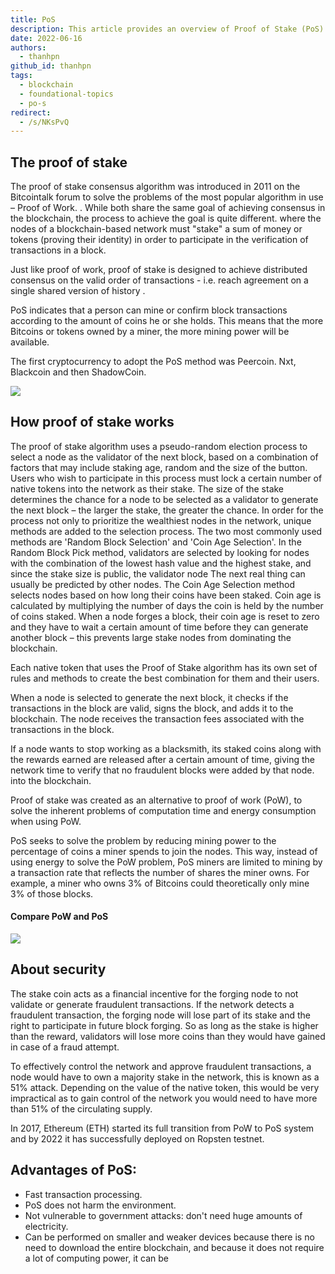 ```yaml
---
title: PoS
description: This article provides an overview of Proof of Stake (PoS) in blockchain technology, including its definition, how it works, and its advantages.
date: 2022-06-16
authors:
  - thanhpn
github_id: thanhpn
tags:
  - blockchain
  - foundational-topics
  - po-s
redirect:
  - /s/NKsPvQ
---
```


## The proof of stake

The proof of stake consensus algorithm was introduced in 2011 on the Bitcointalk forum to solve the problems of the most popular algorithm in use – Proof of Work. . While both share the same goal of achieving consensus in the blockchain, the process to achieve the goal is quite different. where the nodes of a blockchain-based network must "stake" a sum of money or tokens (proving their identity) in order to participate in the verification of transactions in a block.

Just like proof of work, proof of stake is designed to achieve distributed consensus on the valid order of transactions - i.e. reach agreement on a single shared version of history .

PoS indicates that a person can mine or confirm block transactions according to the amount of coins he or she holds. This means that the more Bitcoins or tokens owned by a miner, the more mining power will be available.

The first cryptocurrency to adopt the PoS method was Peercoin. Nxt, Blackcoin and then ShadowCoin.

![](assets/pos_jouvtnm.png.webp)

## How proof of stake works

The proof of stake algorithm uses a pseudo-random election process to select a node as the validator of the next block, based on a combination of factors that may include staking age, random and the size of the button. Users who wish to participate in this process must lock a certain number of native tokens into the network as their stake. The size of the stake determines the chance for a node to be selected as a validator to generate the next block – the larger the stake, the greater the chance. In order for the process not only to prioritize the wealthiest nodes in the network, unique methods are added to the selection process. The two most commonly used methods are 'Random Block Selection' and 'Coin Age Selection'. In the Random Block Pick method, validators are selected by looking for nodes with the combination of the lowest hash value and the highest stake, and since the stake size is public, the validator node The next real thing can usually be predicted by other nodes. The Coin Age Selection method selects nodes based on how long their coins have been staked. Coin age is calculated by multiplying the number of days the coin is held by the number of coins staked. When a node forges a block, their coin age is reset to zero and they have to wait a certain amount of time before they can generate another block – this prevents large stake nodes from dominating the blockchain.

Each native token that uses the Proof of Stake algorithm has its own set of rules and methods to create the best combination for them and their users.

When a node is selected to generate the next block, it checks if the transactions in the block are valid, signs the block, and adds it to the blockchain. The node receives the transaction fees associated with the transactions in the block.

If a node wants to stop working as a blacksmith, its staked coins along with the rewards earned are released after a certain amount of time, giving the network time to verify that no fraudulent blocks were added by that node. into the blockchain.

Proof of stake was created as an alternative to proof of work (PoW), to solve the inherent problems of computation time and energy consumption when using PoW.

PoS seeks to solve the problem by reducing mining power to the percentage of coins a miner spends to join the nodes. This way, instead of using energy to solve the PoW problem, PoS miners are limited to mining by a transaction rate that reflects the number of shares the miner owns. For example, a miner who owns 3% of Bitcoins could theoretically only mine 3% of those blocks.

#### Compare PoW and PoS

![](assets/pos_xiuwh4m.png.webp)

## About security

The stake coin acts as a financial incentive for the forging node to not validate or generate fraudulent transactions. If the network detects a fraudulent transaction, the forging node will lose part of its stake and the right to participate in future block forging. So as long as the stake is higher than the reward, validators will lose more coins than they would have gained in case of a fraud attempt.

To effectively control the network and approve fraudulent transactions, a node would have to own a majority stake in the network, this is known as a 51% attack. Depending on the value of the native token, this would be very impractical as to gain control of the network you would need to have more than 51% of the circulating supply.

In 2017, Ethereum (ETH) started its full transition from PoW to PoS system and by 2022 it has successfully deployed on Ropsten testnet.

## Advantages of PoS:

- Fast transaction processing.
- PoS does not harm the environment.
- Not vulnerable to government attacks: don't need huge amounts of electricity.
- Can be performed on smaller and weaker devices because there is no need to download the entire blockchain, and because it does not require a lot of computing power, it can be
